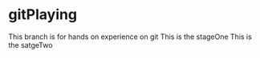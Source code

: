 # gitPlaying
This branch is for hands on experience on git
This is the stageOne
This is the satgeTwo